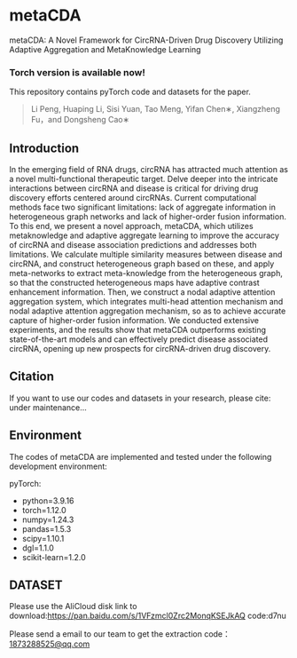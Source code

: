 # metaCDA
metaCDA: A Novel Framework for CircRNA-Driven Drug Discovery Utilizing Adaptive Aggregation and MetaKnowledge Learning

### Torch version is available now!

This repository contains pyTorch code and datasets for the paper.

>Li Peng, Huaping Li, Sisi Yuan, Tao Meng, Yifan Chen∗, Xiangzheng Fu，and Dongsheng Cao∗

## Introduction
In the emerging field of RNA drugs, circRNA has attracted much attention as a novel multi-functional therapeutic target. Delve deeper into the intricate interactions between circRNA and disease is critical for driving drug discovery efforts centered around circRNAs. Current computational methods face two significant limitations: lack of aggregate information in heterogeneous graph networks and lack of higher-order fusion information. To this end, we present a novel approach, metaCDA, which utilizes metaknowledge and adaptive aggregate learning to improve the accuracy of circRNA and disease association predictions and addresses both limitations. We calculate multiple similarity measures between disease and circRNA, and construct heterogeneous graph based on these, and apply meta-networks to extract meta-knowledge from the heterogeneous graph, so that the constructed heterogeneous maps have adaptive contrast enhancement information. Then, we construct a nodal adaptive attention aggregation system, which integrates multi-head attention mechanism and nodal adaptive attention aggregation mechanism, so as to achieve accurate capture of higher-order fusion information. We conducted extensive experiments, and the results show that metaCDA outperforms existing state-of-the-art models and can effectively predict disease associated circRNA, opening up new prospects for circRNA-driven drug discovery.

## Citation
If you want to use our codes and datasets in your research, please cite:
under maintenance...

## Environment
The codes of metaCDA are implemented and tested under the following development environment:

pyTorch:
* python=3.9.16
* torch=1.12.0
* numpy=1.24.3
* pandas=1.5.3
* scipy=1.10.1
* dgl=1.1.0
* scikit-learn=1.2.0

## DATASET
Please use the AliCloud disk link to download:https://pan.baidu.com/s/1VFzmcl0Zrc2MonqKSEJkAQ code:d7nu

Please send a email to our team to get the extraction code：1873288525@qq.com
